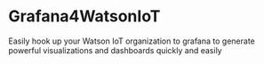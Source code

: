 # Grafana4WatsonIoT

Easily hook up your Watson IoT organization to grafana to generate powerful visualizations and 
dashboards quickly and easily

